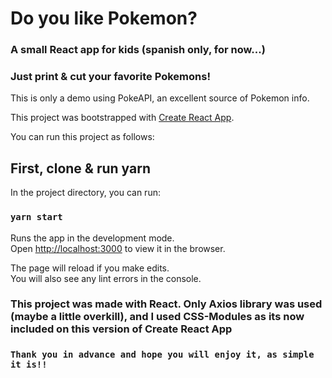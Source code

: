# Do you like Pokemon?
### A small React app for kids (spanish only, for now...)
### Just print & cut your favorite Pokemons!

This is only a demo using PokeAPI, an excellent source of Pokemon info.

This project was bootstrapped with [Create React App](https://github.com/facebook/create-react-app).

You can run this project as follows:

## First, clone & run yarn

In the project directory, you can run:

### `yarn start`

Runs the app in the development mode.<br>
Open [http://localhost:3000](http://localhost:3000) to view it in the browser.

The page will reload if you make edits.<br>
You will also see any lint errors in the console.

### This project was made with React. Only Axios library was used (maybe a little overkill), and I used CSS-Modules as its now included on this version of Create React App



### `Thank you in advance and hope you will enjoy it, as simple it is!!`



